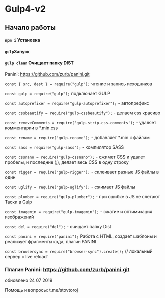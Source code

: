 # Gulp4-v2

## Начало работы
  #### `npm i` Установка 
  #### `gulp`Запуск
  #### `gulp clean` Очищает папку DIST
  

Panini: https://github.com/zurb/panini.git



`const { src, dest } = require("gulp");` 
чтение и запись исходников

`const gulp = require("gulp");` подключает GULP

`const autoprefixer = require("gulp-autoprefixer");` - автопрефикс

`const cssbeautify = require("gulp-cssbeautify");` - делаем css красиво

`const removeComments = require('gulp-strip-css-comments');` - удаляет комментарии в *.min.css

`const rename = require("gulp-rename");` - добавляет *.min к файлам

`const sass = require("gulp-sass");` - компилятор SASS

`const cssnano = require("gulp-cssnano");`  - сжимет CSS и удалет пробелы, и последние (;), делает весь CSS в одну 
строку

`const rigger = require("gulp-rigger");` - склеивает разные JS файлы в один

`const uglify = require("gulp-uglify");` - сжимает  JS файлы

`const plumber = require("gulp-plumber");` -  при ошибке в JS не слетают Таски в Gulp

`const imagemin = require("gulp-imagemin");` - сжатие и оптимизация изображений

`const del = require("del");` - очищает папку Dist

`const panini = require("panini");`  Работа с HTML, создает шаблоны и реализует фрагменты кода, плагин PANINI

`const browsersync = require("browser-sync").create();` // локальный сервер с live reload`

### Плагин Panini: https://github.com/zurb/panini.git

обновлено 24 07 2019

Помощь и вопросы: t.me/stovtoroj
